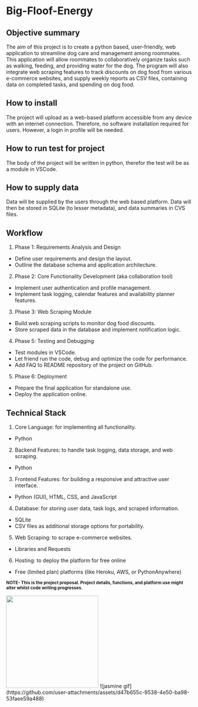 # Big-Floof-Energy

## Objective summary

The aim of this project is to create a python based, user-friendly, web application to streamline dog care and management among roommates. This application will allow roommates to collaboratively organize tasks such as walking, feeding, and providing water for the dog. The program will also integrate web scraping features to track discounts on dog food from various e-commerce websites, and supply weekly reports as CSV files, containing data on completed tasks, and spending on dog food. 

## How to install

The project will upload as a web-based platform accessible from any device with an internet connection. Therefore, no software installation required for users. However, a login in profile will be needed.

## How to run test for project

The body of the project will be written in python, therefor the test will be as a module in VSCode.
 
## How to supply data

Data will be supplied by the users through the web based platform. Data will then be stored in SQLite (to lesser metadata), and data summaries in CVS files. 

## Workflow
1.	Phase 1: Requirements Analysis and Design
-	Define user requirements and design the layout.
-	Outline the database schema and application architecture.
2.	Phase 2: Core Functionality Development (aka collaboration tool)
-	Implement user authentication and profile management.
-	Implement task logging, calendar features and availability planner features.
3.	Phase 3: Web Scraping Module
-	Build web scraping scripts to monitor dog food discounts.
-	Store scraped data in the database and implement notification logic.
4.	Phase 5: Testing and Debugging
-	Test modules in VSCode.
-	Let friend run the code, debug and optimize the code for performance.
-	Add FAQ to README repository of the project on GitHub.
5.	Phase 6: Deployment 
-	Prepare the final application for standalone use.
-	Deploy the application online.


## Technical Stack
1.	Core Language: for implementing all functionality.
-	Python 
2.	Backend Features: to handle task logging, data storage, and web scraping.
-	Python 
3.	Frontend Features: for building a responsive and attractive user interface.
-	Python (GUI), HTML, CSS, and JavaScript 
4.	Database: for storing user data, task logs, and scraped information.
-	SQLite 
-	CSV files as additional storage options for portability.
5.	Web Scraping: to scrape e-commerce websites.
-	Libraries and Requests 
6.	Hosting: to deploy the platform for free online
-	Free (limited plan) platforms (like Heroku, AWS, or PythonAnywhere)


<sub> **NOTE- This is the project proposal. Project details, functions, and platform use might alter whilst code writing progresses**.</sub>

<img src="[/images/output/video1.gif](https://github.com/user-attachments/assets/d47b655c-9538-4e50-ba98-53faee59a488)" width="250" height="250"/>
![jasmine gif](https://github.com/user-attachments/assets/d47b655c-9538-4e50-ba98-53faee59a488)





